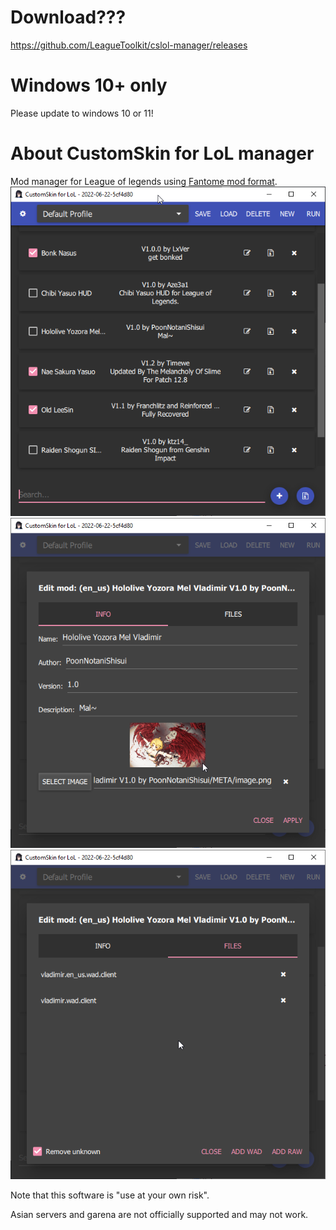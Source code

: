 # Download???
 https://github.com/LeagueToolkit/cslol-manager/releases

# Windows 10+ only
 Please update to windows 10 or 11!

# About CustomSkin for LoL manager
 Mod manager for League of legends using [Fantome mod format](https://github.com/LeagueToolkit/Fantome/wiki/Mod-File-Format).
 ![Main window](docs/manager-0.png)
 ![Editing info](docs/manager-1.png)
 ![Editing files](docs/manager-2.png)

Note that this software is "use at your own risk".

Asian servers and garena are not officially supported and may not work.
